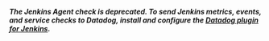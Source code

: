 ***The Jenkins Agent check is deprecated. To send Jenkins metrics, events, and service checks to Datadog, install and configure the [Datadog plugin for Jenkins](https://github.com/DataDog/jenkins-datadog-plugin).***

